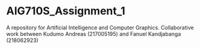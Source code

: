 # AIG710S_Assignment_1
A  repository for Artificial Intelligence and Computer Graphics. Collaborative work between Kudumo Andreas (217005195) and Fanuel Kandjabanga (218062923)
